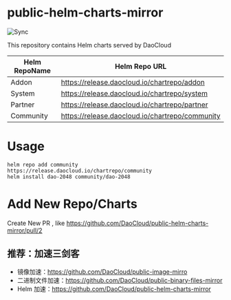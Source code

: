 # public-helm-charts-mirror

![Sync](https://github.com/DaoCloud/public-helm-charts-mirror/raw/gh-pages/daocloud-sync-badge.svg)

This repository contains Helm charts served by DaoCloud

| Helm RepoName      | Helm Repo URL |
| ----------- | ----------- |
| Addon      | https://release.daocloud.io/chartrepo/addon       |
| System   | https://release.daocloud.io/chartrepo/system        |
| Partner  | https://release.daocloud.io/chartrepo/partner        |
| Community  | https://release.daocloud.io/chartrepo/community      |

# Usage

`````````
helm repo add community https://release.daocloud.io/chartrepo/community 
helm install dao-2048 community/dao-2048
`````````

# Add New Repo/Charts

Create New PR , like https://github.com/DaoCloud/public-helm-charts-mirror/pull/2


## 推荐：加速三剑客

* 镜像加速：https://github.com/DaoCloud/public-image-mirro
* 二进制文件加速：https://github.com/DaoCloud/public-binary-files-mirror
* Helm 加速：https://github.com/DaoCloud/public-helm-charts-mirror
